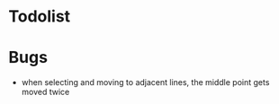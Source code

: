 # Todolist

# Bugs

- when selecting and moving to adjacent lines, the middle point gets moved twice
